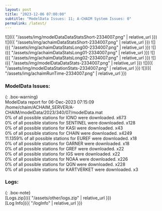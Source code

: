 ```yaml
---
layout: post
title: "2023-12-06 07:00:00"
subtitle: "ModelData Issues: 11; A-CHAIM System Issues: 0"
permalink: /latest/
---
```


![]({{ "/assets/img/modelDataDataStatsShort-2334007.png" | relative_url }})
![]({{ "/assets/img/achaimDataStatsShort-2334007.png" | relative_url }})
![]({{ "/assets/img/achaimDataStatsLong00-2334007.png" | relative_url }})
![]({{ "/assets/img/achaimDataStatsLong01-2334007.png" | relative_url }})
![]({{ "/assets/img/achaimDataStatsLong02-2334007.png" | relative_url }})
![]({{ "/assets/img/modelDataDataStats-2334007.png" | relative_url }})
![]({{ "/assets/img/modelDataStationStats-2334007.png" | relative_url }})
![]({{ "/assets/img/achaimRunTime-2334007.png" | relative_url }})


### ModelData Issues:  
  
{: .box-warning}  
 ModelData report for 06-Dec-2023 07:15:09   
 /home/chaim/ACHAIM_SERVER/A-CHAIM/modelData/2023/340/07/modelData.mat   
 0% of all possible stations for IONO were downloaded. x673   
 0% of all possible stations for SENTINEL were downloaded. x128   
 0% of all possible stations for KASI were downloaded. x43   
 0% of all possible stations for CHAIN were downloaded. x4249   
 11.1359% of all possible stations for EUREF were downloaded. x18   
 0% of all possible stations for GARNER were downloaded. x18   
 0% of all possible stations for GREF were downloaded. x22   
 0% of all possible stations for IGS were downloaded. x22   
 0% of all possible stations for NOAA were downloaded. x226   
 0% of all possible stations for QGN were downloaded. x228   
 0% of all possible stations for KARTVERKET were downloaded. x3   
  


### Logs:  
  
{: .box-note}  
[Logs.zip]({{ "/assets/other/logs.zip" | relative_url }})  
[Log Info]({{ "/logInfo" | relative_url }})  
